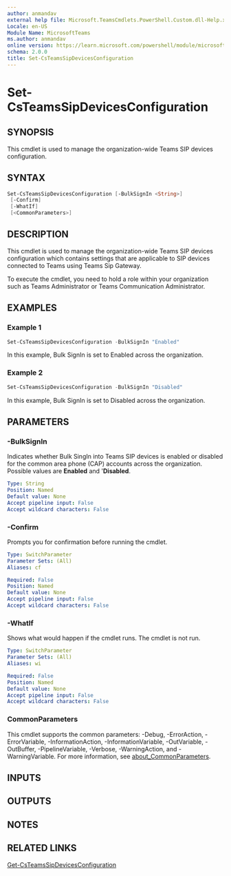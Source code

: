 ```yaml
---
author: anmandav
external help file: Microsoft.TeamsCmdlets.PowerShell.Custom.dll-Help.xml
Locale: en-US
Module Name: MicrosoftTeams
ms.author: anmandav
online version: https://learn.microsoft.com/powershell/module/microsoftteams/set-csteamssipdevicesconfiguration
schema: 2.0.0
title: Set-CsTeamsSipDevicesConfiguration
---
```


# Set-CsTeamsSipDevicesConfiguration

## SYNOPSIS

This cmdlet is used to manage the organization-wide Teams SIP devices configuration.

## SYNTAX

```powershell
Set-CsTeamsSipDevicesConfiguration [-BulkSignIn <String>]
 [-Confirm]
 [-WhatIf]
 [<CommonParameters>]
```

## DESCRIPTION

This cmdlet is used to manage the organization-wide Teams SIP devices configuration which contains settings that are applicable to SIP devices connected to Teams using Teams Sip Gateway.

To execute the cmdlet, you need to hold a role within your organization such as Teams Administrator or Teams Communication Administrator.

## EXAMPLES

### Example 1

```powershell
Set-CsTeamsSipDevicesConfiguration -BulkSignIn "Enabled"
```

In this example, Bulk SignIn is set to Enabled across the organization.

### Example 2

```powershell
Set-CsTeamsSipDevicesConfiguration -BulkSignIn "Disabled"
```

In this example, Bulk SignIn is set to Disabled across the organization.

## PARAMETERS

### -BulkSignIn
Indicates whether Bulk SingIn into Teams SIP devices is enabled or disabled for the common area phone (CAP) accounts across the organization. Possible values are **Enabled** and '**Disabled**.

```yaml
Type: String
Position: Named
Default value: None
Accept pipeline input: False
Accept wildcard characters: False
```

### -Confirm
Prompts you for confirmation before running the cmdlet.

```yaml
Type: SwitchParameter
Parameter Sets: (All)
Aliases: cf

Required: False
Position: Named
Default value: None
Accept pipeline input: False
Accept wildcard characters: False
```

### -WhatIf
Shows what would happen if the cmdlet runs.
The cmdlet is not run.

```yaml
Type: SwitchParameter
Parameter Sets: (All)
Aliases: wi

Required: False
Position: Named
Default value: None
Accept pipeline input: False
Accept wildcard characters: False
```

### CommonParameters
This cmdlet supports the common parameters: -Debug, -ErrorAction, -ErrorVariable, -InformationAction, -InformationVariable, -OutVariable, -OutBuffer, -PipelineVariable, -Verbose, -WarningAction, and -WarningVariable. For more information, see [about_CommonParameters](https://go.microsoft.com/fwlink/?LinkID=113216).

## INPUTS

## OUTPUTS

## NOTES

## RELATED LINKS

[Get-CsTeamsSipDevicesConfiguration](https://learn.microsoft.com/powershell/module/microsoftteams/get-csteamssipdevicesconfiguration)
